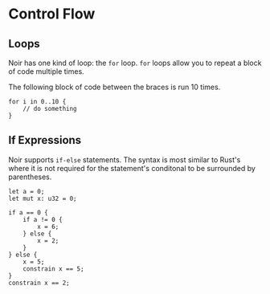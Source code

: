 # Control Flow

## Loops

Noir has one kind of loop: the `for` loop. `for` loops allow you to repeat a block of code multiple times.

The following block of code between the braces is run 10 times.

```rust,noplaypen
for i in 0..10 {
    // do something
}
```

## If Expressions

Noir supports `if-else` statements. The syntax is most similar to Rust's where it is not required for the statement's conditonal to be surrounded by parentheses.

```rust,noplaypen
let a = 0;
let mut x: u32 = 0;

if a == 0 {
    if a != 0 {
        x = 6;
    } else {
        x = 2;
    }
} else {
    x = 5;
    constrain x == 5;
}
constrain x == 2;
```
